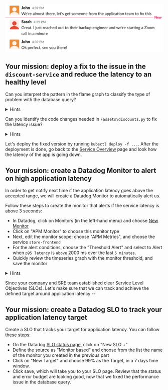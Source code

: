 ![Slack](./assets/slack3.png)

## Your mission: deploy a fix to the issue in the `discount-service` and reduce the latency to an healthy level

Can you interpret the pattern in the flame graph to classify the type of problem with the database query?

<details>
<summary>Hints</summary>

The problem is a lazy lookup on a relational database. 

</details>

Can you identify the code changes needed in `\assets\discounts.py` to fix the latency issue?

<details>
<summary>Hints</summary>

By changing the line:

discounts = Discount.query.all()

To the following:

```
discounts = Discount.query.options(joinedload('*')).all()
```

We eager load the discount_type relation on the discount, and can grab all information without multiple trips to the database:

</details>

Let's deploy the fixed version by running `kubectl deploy -f ...`. After the deployment is done, go back to the [Service Overview](https://app.datadoghq.com/apm/service/store-frontend/rack.request) page and look how the latency of the app is going down. 

## Your mission: create a Datadog Monitor to alert on high application latency

In order to get notify next time if the application latency goes above the accepted range, we will create a Datadog Monitor to automatically alert us.

Follow these steps to create the monitor that alerts if the service latency is above 3 seconds:
* In Datadog, click on Monitors (in the left-hand menu) and choose [New Monitor](https://app.datadoghq.com/monitors#/create)
* Click on "APM Monitor" to choose this monitor type
* Next, edit the monitor scope: choose "APM Metrics", and choose the service `store-frontend`
* For the alert conditions, choose the "Threshold Alert" and select to Alert when `p95 latency` is `above` 2000 ms over the last `5 minutes`.
* Quickly review the timeseries graph with the monitor threshold, and save the monitor

<details>
<summary>Hints</summary>
To quickly create the monitor, you can go to the [New Monitor](https://app.datadoghq.com/monitors#/create), and choose "Import Monitor from JSON".</br></br>Then, copy the content of the monitor from [link to assets] and paste it in Datadog.
</details>

Since your company and SRE team established clear Service Level Objectives (SLOs). Let's make sure that we can track and achieve the defined target around application latency -- 

## Your mission: create a Datadog SLO to track your application latency target

Create a SLO that tracks your target for application latency. You can follow these steps:

* On the Datadog [SLO status page](https://app.datadoghq.com/slo), click on "New SLO +"
* Define the source as "Monitor based" and choose from the list the name of the monitor you created in the previous part
* Click on "New Target" and choose 99% as the Target, in a 7 days time window. 
* Click save, which will take you to your SLO page. Review that the status and error budget are looking good, now that we fixed the performance issue in the database query.